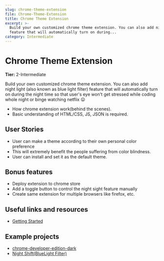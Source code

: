 ```yaml
---
slug: chrome-theme-extension
file: Chrome-Theme-Extension
title: Chrome Theme Extension
excerpt: >-
  Build your own customized chrome theme extension. You can also add night light
  feature that will automatically turn on during...
category: Intermediate
---
```

# Chrome Theme Extension

**Tier:** 2-Intermediate

Build your own customized chrome theme extension. You can also add night light (also known as blue light filter) feature that will automatically turn on during the night time so that user's eye won't get stressed while coding whole night or binge watching netflix 😛

- How chrome extension work(behind the scenes).
- Basic understanding of HTML/CSS, JS, JSON is required.

## User Stories

* User can make a theme according to their own personal color preference
* This will extremely benefit the people suffering from color blindness.
* User can install and set it as the default theme.

## Bonus features

* Deploy extension to chrome store
* Add a toggle button to control the night sight feature manually
* Create same extension for multiple browsers like firefox, etc.

## Useful links and resources

- [Getting Started](https://developer.chrome.com/extensions/getstarted)

## Example projects

- [chrome-developer-edition-dark](https://github.com/KeenRivals/chrome-developer-edition-dark)
- [Night Shift(BlueLight Filter)](https://chrome.google.com/webstore/detail/night-shiftbluelight-filt/hkjikimiiojjiiffmgngnkefacpbgajl?hl=en)
